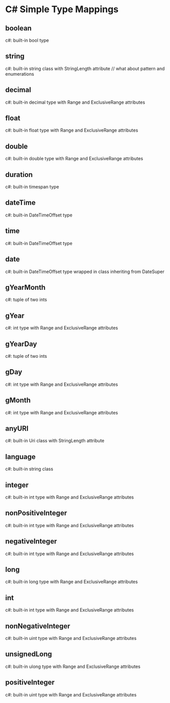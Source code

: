 # C# Simple Type Mappings

## boolean
c#: built-in bool type

## string
c#: built-in string class with StringLength attribute
// what about pattern and enumerations

## decimal
c#: built-in decimal type with Range and ExclusiveRange attributes

## float
c#: built-in float type with Range and ExclusiveRange attributes

## double
c#: built-in double type with Range and ExclusiveRange attributes

## duration
c#: built-in timespan type

## dateTime
c#: built-in DateTimeOffset type

## time
c#: built-in DateTimeOffset type 

## date
c#: built-in DateTimeOffset type wrapped in class inheriting from DateSuper

## gYearMonth
c#: tuple of two ints

## gYear
c#: int type with Range and ExclusiveRange attributes

## gYearDay
c#: tuple of two ints

## gDay
c#: int type with Range and ExclusiveRange attributes

## gMonth
c#: int type with Range and ExclusiveRange attributes

## anyURI
c#: built-in Uri class with StringLength attribute

## language
c#: built-in string class

## integer
c#: built-in int type with Range and ExclusiveRange attributes

## nonPositiveInteger
c#: built-in int type with Range and ExclusiveRange attributes

## negativeInteger
c#: built-in int type with Range and ExclusiveRange attributes

## long
c#: built-in long type with Range and ExclusiveRange attributes

## int
c#: built-in int type with Range and ExclusiveRange attributes

## nonNegativeInteger
c#: built-in uint type with Range and ExclusiveRange attributes

## unsignedLong
c#: built-in ulong type with Range and ExclusiveRange attributes

## positiveInteger
c#: built-in uint type with Range and ExclusiveRange attributes